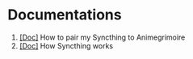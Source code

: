 # Documentations
1. [[Doc]](https://gitlab.com/initramfs-0/animegrimoire/-/blob/master/docs/syncthing/pairing.md) How to pair my Syncthing to Animegrimoire
2. [[Doc]](https://gitlab.com/initramfs-0/animegrimoire/-/blob/master/docs/syncthing/how-it-works.md) How Syncthing works

